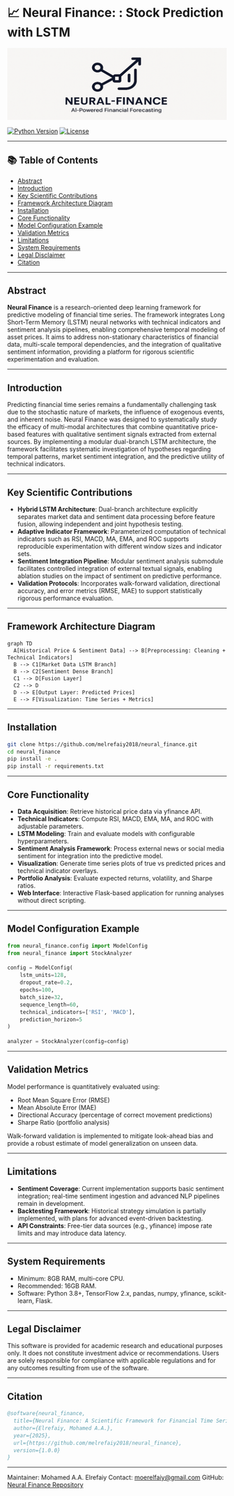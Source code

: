 # 📈 Neural Finance: : Stock Prediction with LSTM

<div align="center">
  <img src="neural_finance/utils/logo.png" alt="Neural Finance Logo" width="600"/>
</div>

[![Python Version](https://img.shields.io/badge/python-3.8%2B-blue.svg)](https://www.python.org/downloads/)
[![License](https://img.shields.io/badge/license-MIT-green.svg)](LICENSE)

---

## 📚 Table of Contents

- [Abstract](#abstract)
- [Introduction](#introduction)
- [Key Scientific Contributions](#key-scientific-contributions)
- [Framework Architecture Diagram](#framework-architecture-diagram)
- [Installation](#installation)
- [Core Functionality](#core-functionality)
- [Model Configuration Example](#model-configuration-example)
- [Validation Metrics](#validation-metrics)
- [Limitations](#limitations)
- [System Requirements](#system-requirements)
- [Legal Disclaimer](#legal-disclaimer)
- [Citation](#citation)

---

## Abstract

**Neural Finance** is a research-oriented deep learning framework for predictive modeling of financial time series. The framework integrates Long Short-Term Memory (LSTM) neural networks with technical indicators and sentiment analysis pipelines, enabling comprehensive temporal modeling of asset prices. It aims to address non-stationary characteristics of financial data, multi-scale temporal dependencies, and the integration of qualitative sentiment information, providing a platform for rigorous scientific experimentation and evaluation.

---

## Introduction

Predicting financial time series remains a fundamentally challenging task due to the stochastic nature of markets, the influence of exogenous events, and inherent noise. Neural Finance was designed to systematically study the efficacy of multi-modal architectures that combine quantitative price-based features with qualitative sentiment signals extracted from external sources. By implementing a modular dual-branch LSTM architecture, the framework facilitates systematic investigation of hypotheses regarding temporal patterns, market sentiment integration, and the predictive utility of technical indicators.

---

## Key Scientific Contributions

* **Hybrid LSTM Architecture**: Dual-branch architecture explicitly separates market data and sentiment data processing before feature fusion, allowing independent and joint hypothesis testing.
* **Adaptive Indicator Framework**: Parameterized computation of technical indicators such as RSI, MACD, MA, EMA, and ROC supports reproducible experimentation with different window sizes and indicator sets.
* **Sentiment Integration Pipeline**: Modular sentiment analysis submodule facilitates controlled integration of external textual signals, enabling ablation studies on the impact of sentiment on predictive performance.
* **Validation Protocols**: Incorporates walk-forward validation, directional accuracy, and error metrics (RMSE, MAE) to support statistically rigorous performance evaluation.

---

## Framework Architecture Diagram

```mermaid
graph TD
  A[Historical Price & Sentiment Data] --> B[Preprocessing: Cleaning + Technical Indicators]
  B --> C1[Market Data LSTM Branch]
  B --> C2[Sentiment Dense Branch]
  C1 --> D[Fusion Layer]
  C2 --> D
  D --> E[Output Layer: Predicted Prices]
  E --> F[Visualization: Time Series + Metrics]
```

---

## Installation

```bash
git clone https://github.com/melrefaiy2018/neural_finance.git
cd neural_finance
pip install -e .
pip install -r requirements.txt
```

---

## Core Functionality

* **Data Acquisition**: Retrieve historical price data via yfinance API.
* **Technical Indicators**: Compute RSI, MACD, EMA, MA, and ROC with adjustable parameters.
* **LSTM Modeling**: Train and evaluate models with configurable hyperparameters.
* **Sentiment Analysis Framework**: Process external news or social media sentiment for integration into the predictive model.
* **Visualization**: Generate time series plots of true vs predicted prices and technical indicator overlays.
* **Portfolio Analysis**: Evaluate expected returns, volatility, and Sharpe ratios.
* **Web Interface**: Interactive Flask-based application for running analyses without direct scripting.

---

## Model Configuration Example

```python
from neural_finance.config import ModelConfig
from neural_finance import StockAnalyzer

config = ModelConfig(
    lstm_units=128,
    dropout_rate=0.2,
    epochs=100,
    batch_size=32,
    sequence_length=60,
    technical_indicators=['RSI', 'MACD'],
    prediction_horizon=5
)

analyzer = StockAnalyzer(config=config)
```

---

## Validation Metrics

Model performance is quantitatively evaluated using:

* Root Mean Square Error (RMSE)
* Mean Absolute Error (MAE)
* Directional Accuracy (percentage of correct movement predictions)
* Sharpe Ratio (portfolio analysis)

Walk-forward validation is implemented to mitigate look-ahead bias and provide a robust estimate of model generalization on unseen data.

---

## Limitations

* **Sentiment Coverage**: Current implementation supports basic sentiment integration; real-time sentiment ingestion and advanced NLP pipelines remain in development.
* **Backtesting Framework**: Historical strategy simulation is partially implemented, with plans for advanced event-driven backtesting.
* **API Constraints**: Free-tier data sources (e.g., yfinance) impose rate limits and may introduce data latency.

---

## System Requirements

* Minimum: 8GB RAM, multi-core CPU.
* Recommended: 16GB RAM.
* Software: Python 3.8+, TensorFlow 2.x, pandas, numpy, yfinance, scikit-learn, Flask.

---

## Legal Disclaimer

This software is provided for academic research and educational purposes only. It does not constitute investment advice or recommendations. Users are solely responsible for compliance with applicable regulations and for any outcomes resulting from use of the software.

---

## Citation

```bibtex
@software{neural_finance,
  title={Neural Finance: A Scientific Framework for Financial Time Series Prediction},
  author={Elrefaiy, Mohamed A.A.},
  year={2025},
  url={https://github.com/melrefaiy2018/neural_finance},
  version={1.0.0}
}
```

---

Maintainer: Mohamed A.A. Elrefaiy
Contact: [moerelfaiy@gmail.com](mailto:moerelfaiy@gmail.com)
GitHub: [Neural Finance Repository](https://github.com/melrefaiy2018/neural_finance)
